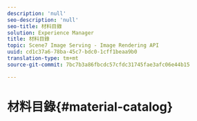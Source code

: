 ```yaml
---
description: 'null'
seo-description: 'null'
seo-title: 材料目錄
solution: Experience Manager
title: 材料目錄
topic: Scene7 Image Serving - Image Rendering API
uuid: cd1c37a6-78ba-45c7-bdc0-1cff1beaa9b0
translation-type: tm+mt
source-git-commit: 7bc7b3a86fbcdc57cfdc31745fae3afc06e44b15

---
```



# 材料目錄{#material-catalog}

